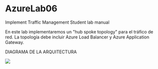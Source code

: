 # AzureLab06
Implement Traffic Management Student lab manual

En este lab implementaremos un "hub spoke topology" para el tráfico de red. La topología
debe incluir Azure Load Balancer y Azure Application Gateway.

DIAGRAMA DE LA ARQUITECTURA

![](C:\Repositorios\AzureLab06\img\img1.png)
